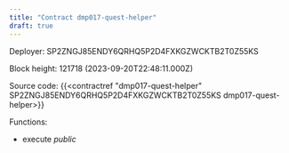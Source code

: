```yaml
---
title: "Contract dmp017-quest-helper"
draft: true
---
```

Deployer: SP2ZNGJ85ENDY6QRHQ5P2D4FXKGZWCKTB2T0Z55KS


 



Block height: 121718 (2023-09-20T22:48:11.000Z)

Source code: {{<contractref "dmp017-quest-helper" SP2ZNGJ85ENDY6QRHQ5P2D4FXKGZWCKTB2T0Z55KS dmp017-quest-helper>}}

Functions:

* execute _public_
